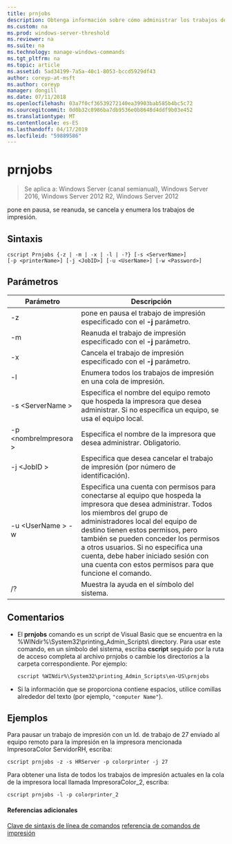 ```yaml
---
title: prnjobs
description: Obtenga información sobre cómo administrar los trabajos de impresión desde la línea de comandos.
ms.custom: na
ms.prod: windows-server-threshold
ms.reviewer: na
ms.suite: na
ms.technology: manage-windows-commands
ms.tgt_pltfrm: na
ms.topic: article
ms.assetid: 5ad34199-7a5a-40c1-8053-bccd5929df43
author: coreyp-at-msft
ms.author: coreyp
manager: dongill
ms.date: 07/11/2018
ms.openlocfilehash: 03a7f0cf36539272140ea39903bab585b4bc5c72
ms.sourcegitcommit: 0d0b32c8986ba7db9536e0b8648d4ddf9b03e452
ms.translationtype: MT
ms.contentlocale: es-ES
ms.lasthandoff: 04/17/2019
ms.locfileid: "59889586"
---
```

# <a name="prnjobs"></a>prnjobs

>Se aplica a: Windows Server (canal semianual), Windows Server 2016, Windows Server 2012 R2, Windows Server 2012

pone en pausa, se reanuda, se cancela y enumera los trabajos de impresión.

## <a name="syntax"></a>Sintaxis
```
cscript Prnjobs {-z | -m | -x | -l | -?} [-s <ServerName>] 
[-p <printerName>] [-j <JobID>] [-u <UserName>] [-w <Password>]
```

## <a name="parameters"></a>Parámetros
|Parámetro|Descripción|
|-------|--------|
|-z|pone en pausa el trabajo de impresión especificado con el **-j** parámetro.|
|-m|Reanuda el trabajo de impresión especificado con el **-j** parámetro.|
|-x|Cancela el trabajo de impresión especificado con el **-j** parámetro.|
|-l|Enumera todos los trabajos de impresión en una cola de impresión.|
|-s \<ServerName >|Especifica el nombre del equipo remoto que hospeda la impresora que desea administrar. Si no especifica un equipo, se usa el equipo local.|
|-p \<nombreImpresora >|Especifica el nombre de la impresora que desea administrar. Obligatorio.|
|-j \<JobID >|Especifica que desea cancelar el trabajo de impresión (por número de identificación).|
|-u \<UserName > -w <Password>|Especifica una cuenta con permisos para conectarse al equipo que hospeda la impresora que desea administrar. Todos los miembros del grupo de administradores local del equipo de destino tienen estos permisos, pero también se pueden conceder los permisos a otros usuarios. Si no especifica una cuenta, debe haber iniciado sesión con una cuenta con estos permisos para que funcione el comando.|
|/?|Muestra la ayuda en el símbolo del sistema.|

## <a name="remarks"></a>Comentarios
-   El **prnjobs** comando es un script de Visual Basic que se encuentra en la %WINdir%\System32\printing_Admin_Scripts\\ <language> directory. Para usar este comando, en un símbolo del sistema, escriba **cscript** seguido por la ruta de acceso completa al archivo prnjobs o cambie los directorios a la carpeta correspondiente. Por ejemplo:
    ```
    cscript %WINdir%\System32\printing_Admin_Scripts\en-US\prnjobs
    ```
-   Si la información que se proporciona contiene espacios, utilice comillas alrededor del texto (por ejemplo, `"computer Name"`).

## <a name="BKMK_examples"></a>Ejemplos
Para pausar un trabajo de impresión con un Id. de trabajo de 27 enviado al equipo remoto para la impresión en la impresora mencionada ImpresoraColor ServidorRH, escriba:
```
cscript prnjobs -z -s HRServer -p colorprinter -j 27
```
Para obtener una lista de todos los trabajos de impresión actuales en la cola de la impresora local llamada ImpresoraColor_2, escriba:
```
cscript prnjobs -l -p colorprinter_2
```

#### <a name="additional-references"></a>Referencias adicionales
[Clave de sintaxis de línea de comandos](command-line-syntax-key.md)
[referencia de comandos de impresión](print-command-reference.md)
